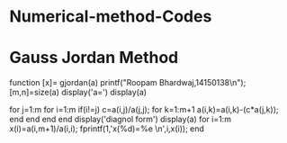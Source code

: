 # Numerical-method-Codes
# Gauss Jordan Method
function [x]= gjordan(a)
printf("Roopam Bhardwaj,14150138\n");
[m,n]=size(a)
display('a=')
display(a)

for j=1:m
  for i=1:m
    if(i!=j)
      c=a(i,j)/a(j,j);
      for k=1:m+1
      a(i,k)=a(i,k)-(c*a(j,k));
      end
    end
  end
end
display('diagnol form')
display(a)
for i=1:m
x(i)=a(i,m+1)/a(i,i);
fprintf(1,'x(%d)=%e \n',i,x(i));
end  

